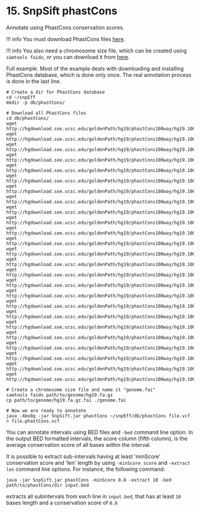 # 15. SnpSift phastCons

Annotate using PhastCons conservation scores.

!!! info
    You must download PhastCons files [here](http://hgdownload.soe.ucsc.edu/goldenPath/hg19/phastCons100way/).

!!! info
    You also need a chromosome size file, which can be created using `samtools faidx`, or you can download it from [here](adds/genome.fai).

Full example.
Most of the example deals with downloading and installing PhastCons database, which is done only once.
The real annotation process is done in the last line.
```
# Create a dir for PhastCons database
cd ~/snpEff
mkdir -p db/phastCons/

# Download all PhastCons files
cd db/phastCons/
wget http://hgdownload.soe.ucsc.edu/goldenPath/hg19/phastCons100way/hg19.100way.phastCons/chr1.phastCons100way.wigFix.gz                  
wget http://hgdownload.soe.ucsc.edu/goldenPath/hg19/phastCons100way/hg19.100way.phastCons/chr2.phastCons100way.wigFix.gz                  
wget http://hgdownload.soe.ucsc.edu/goldenPath/hg19/phastCons100way/hg19.100way.phastCons/chr3.phastCons100way.wigFix.gz                  
wget http://hgdownload.soe.ucsc.edu/goldenPath/hg19/phastCons100way/hg19.100way.phastCons/chr4.phastCons100way.wigFix.gz                  
wget http://hgdownload.soe.ucsc.edu/goldenPath/hg19/phastCons100way/hg19.100way.phastCons/chr5.phastCons100way.wigFix.gz                  
wget http://hgdownload.soe.ucsc.edu/goldenPath/hg19/phastCons100way/hg19.100way.phastCons/chr6.phastCons100way.wigFix.gz                  
wget http://hgdownload.soe.ucsc.edu/goldenPath/hg19/phastCons100way/hg19.100way.phastCons/chr7.phastCons100way.wigFix.gz                  
wget http://hgdownload.soe.ucsc.edu/goldenPath/hg19/phastCons100way/hg19.100way.phastCons/chr8.phastCons100way.wigFix.gz                  
wget http://hgdownload.soe.ucsc.edu/goldenPath/hg19/phastCons100way/hg19.100way.phastCons/chr9.phastCons100way.wigFix.gz                  
wget http://hgdownload.soe.ucsc.edu/goldenPath/hg19/phastCons100way/hg19.100way.phastCons/chr10.phastCons100way.wigFix.gz                 
wget http://hgdownload.soe.ucsc.edu/goldenPath/hg19/phastCons100way/hg19.100way.phastCons/chr11.phastCons100way.wigFix.gz                 
wget http://hgdownload.soe.ucsc.edu/goldenPath/hg19/phastCons100way/hg19.100way.phastCons/chr12.phastCons100way.wigFix.gz                 
wget http://hgdownload.soe.ucsc.edu/goldenPath/hg19/phastCons100way/hg19.100way.phastCons/chr13.phastCons100way.wigFix.gz                 
wget http://hgdownload.soe.ucsc.edu/goldenPath/hg19/phastCons100way/hg19.100way.phastCons/chr14.phastCons100way.wigFix.gz                 
wget http://hgdownload.soe.ucsc.edu/goldenPath/hg19/phastCons100way/hg19.100way.phastCons/chr15.phastCons100way.wigFix.gz                 
wget http://hgdownload.soe.ucsc.edu/goldenPath/hg19/phastCons100way/hg19.100way.phastCons/chr16.phastCons100way.wigFix.gz                 
wget http://hgdownload.soe.ucsc.edu/goldenPath/hg19/phastCons100way/hg19.100way.phastCons/chr17.phastCons100way.wigFix.gz                 
wget http://hgdownload.soe.ucsc.edu/goldenPath/hg19/phastCons100way/hg19.100way.phastCons/chr18.phastCons100way.wigFix.gz                 
wget http://hgdownload.soe.ucsc.edu/goldenPath/hg19/phastCons100way/hg19.100way.phastCons/chr19.phastCons100way.wigFix.gz                 
wget http://hgdownload.soe.ucsc.edu/goldenPath/hg19/phastCons100way/hg19.100way.phastCons/chr20.phastCons100way.wigFix.gz                 
wget http://hgdownload.soe.ucsc.edu/goldenPath/hg19/phastCons100way/hg19.100way.phastCons/chr21.phastCons100way.wigFix.gz                 
wget http://hgdownload.soe.ucsc.edu/goldenPath/hg19/phastCons100way/hg19.100way.phastCons/chr22.phastCons100way.wigFix.gz                 
wget http://hgdownload.soe.ucsc.edu/goldenPath/hg19/phastCons100way/hg19.100way.phastCons/chrM.phastCons100way.wigFix.gz                  
wget http://hgdownload.soe.ucsc.edu/goldenPath/hg19/phastCons100way/hg19.100way.phastCons/chrX.phastCons100way.wigFix.gz                  
wget http://hgdownload.soe.ucsc.edu/goldenPath/hg19/phastCons100way/hg19.100way.phastCons/chrY.phastCons100way.wigFix.gz 

# Create a chromosome size file and name it "genome.fai"
samtools faidx path/to/genome/hg19.fa.gz
cp path/to/genome/hg19.fa.gz.fai ./genome.fai

# Now we are ready to annotate
java -Xmx8g -jar SnpSift.jar phastCons ~/snpEff/db/phastCons file.vcf > file.phastCons.vcf
```

You can annotate intervals using BED files and `-bed` command line option.
In the output BED formatted intervals, the score column (fifth column), is the average conservation score of all bases within the interval.

It is possible to extract sub-intervals having at least 'minScore' conservation score and 'len' length by using `-minScore score` and `-extract len` command line options.
For instance, the following command:

    java -jar SnpSift.jar phastCons -minScore 0.8 -extract 10 -bed path/to/phastCons/dir input.bed
extracts all subintervals from each line in `input.bed`, that has at least `10` bases length and a conservation score of `0.8`
